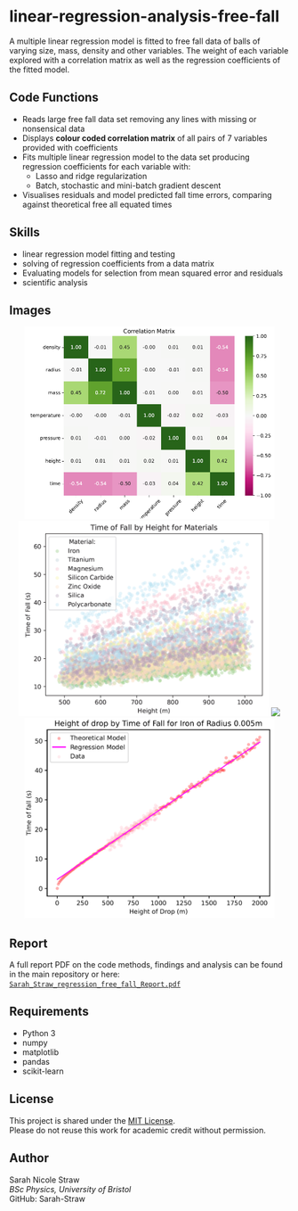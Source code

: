 # linear-regression-analysis-free-fall
A multiple linear regression model is fitted to free fall data of balls of varying size, mass, density and other variables. The weight of each variable explored with a correlation matrix as well as the regression coefficients of the fitted model.

## Code Functions

- Reads large free fall data set removing any lines with missing or nonsensical data
- Displays **colour coded correlation matrix** of all pairs of 7 variables provided with coefficients
- Fits multiple linear regression model to the data set producing regression coefficients for each variable with:
    - Lasso and ridge regularization
    - Batch, stochastic and mini-batch gradient descent 
- Visualises residuals and model predicted fall time errors, comparing against theoretical free all equated times

## Skills 

- linear regression model fitting and testing
- solving of regression coefficients from a data matrix
- Evaluating models for selection from mean squared error and residuals
- scientific analysis

## Images

<p align="center">
  <img src="images/corr_matrix.png" width="450"/>
  <img src="images/time_height.png" width="450"/>
  <img src="images/mass_by_time.emf" width="450"/>
  <img src="images/iron.png" width="450"/>
</p>

## Report

A full report PDF on the code methods, findings and analysis can be found in the main repository or here: 
[`Sarah_Straw_regression_free_fall_Report.pdf`](./images/Sarah_Straw_regression_free_fall_Report.pdf)

## Requirements

- Python 3
- numpy
- matplotlib
- pandas
- scikit-learn

## License

This project is shared under the [MIT License](./LICENSE).  
Please do not reuse this work for academic credit without permission.

## Author

Sarah Nicole Straw  
_BSc Physics, University of Bristol_  
GitHub: Sarah-Straw
